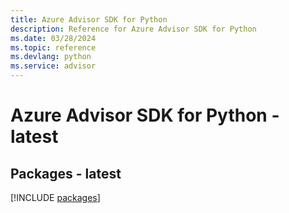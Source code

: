 ```yaml
---
title: Azure Advisor SDK for Python
description: Reference for Azure Advisor SDK for Python
ms.date: 03/28/2024
ms.topic: reference
ms.devlang: python
ms.service: advisor
---
```

# Azure Advisor SDK for Python - latest
## Packages - latest
[!INCLUDE [packages](advisor-index.md)]